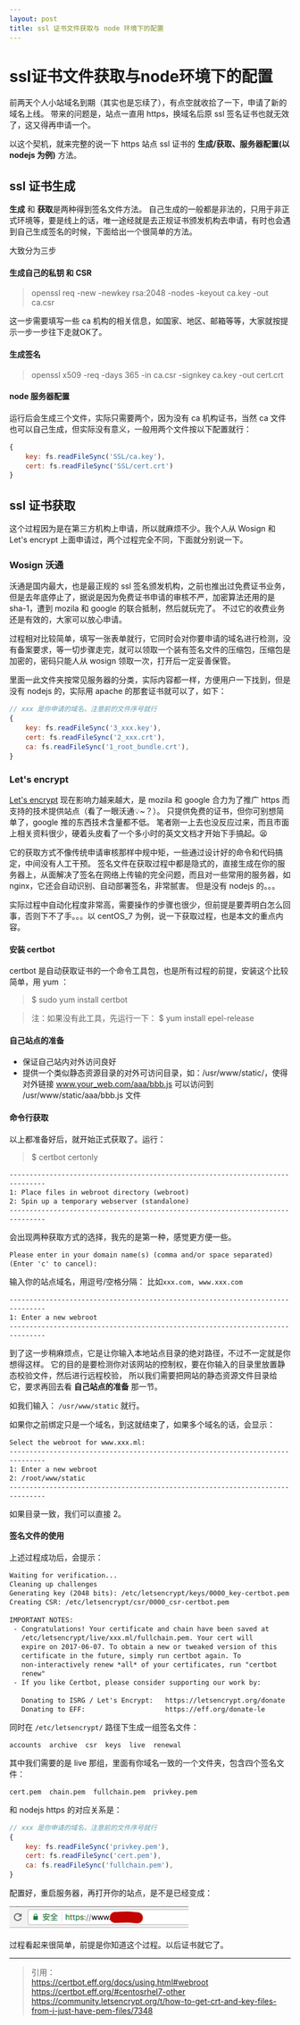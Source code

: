 ```yaml
---
layout: post
title: ssl 证书文件获取与 node 环境下的配置
---
```


# ssl证书文件获取与node环境下的配置

前两天个人小站域名到期（其实也是忘续了），有点空就收拾了一下，申请了新的域名上线。
带来的问题是，站点一直用 https，换域名后原 ssl 签名证书也就无效了，这又得再申请一个。

以这个契机，就来完整的说一下 https 站点 ssl 证书的 **生成/获取、服务器配置(以 nodejs 为例)** 方法。

## ssl 证书生成

**生成** 和 **获取**是两种得到签名文件方法。
自己生成的一般都是非法的，只用于非正式环境等，要是线上的话，唯一途经就是去正规证书颁发机构去申请，有时也会遇到自己生成签名的时候，下面给出一个很简单的方法。

大致分为三步

#### 生成自己的私钥 和 CSR

> openssl req -new -newkey rsa:2048 -nodes -keyout ca.key -out ca.csr

这一步需要填写一些 ca 机构的相关信息，如国家、地区、邮箱等等，大家就按提示一步一步往下走就OK了。

#### 生成签名

> openssl x509 -req -days 365 -in ca.csr -signkey ca.key -out cert.crt

#### node 服务器配置

运行后会生成三个文件，实际只需要两个，因为没有 ca 机构证书，当然 ca 文件也可以自己生成，但实际没有意义，一般用两个文件按以下配置就行：

~~~javascript
{
    key: fs.readFileSync('SSL/ca.key'),
    cert: fs.readFileSync('SSL/cert.crt')
}
~~~

## ssl 证书获取

这个过程因为是在第三方机构上申请，所以就麻烦不少。我个人从 Wosign 和 Let's encrypt 上面申请过，两个过程完全不同，下面就分别说一下。

### Wosign 沃通

沃通是国内最大，也是最正规的 ssl 签名颁发机构，之前也推出过免费证书业务，但是去年底停止了，据说是因为免费证书申请的审核不严，加密算法还用的是 sha-1，遭到 mozila 和 google 的联合抵制，然后就玩完了。
不过它的收费业务还是有效的，大家可以放心申请。

过程相对比较简单，填写一张表单就行，它同时会对你要申请的域名进行检测，没有备案要求，等一切步骤走完，就可以领取一个装有签名文件的压缩包，压缩包是加密的，密码只能人从 wosign 领取一次，打开后一定妥善保管。

里面一此文件夹按常见服务器的分类，实际内容都一样，方便用户一下找到，但是没有 nodejs 的，实际用 apache 的那套证书就可以了，如下：

~~~javascript
// xxx 是你申请的域名，注意前的文件序号就行
{
    key: fs.readFileSync('3_xxx.key'),          
    cert: fs.readFileSync('2_xxx.crt'),
    ca: fs.readFileSync('1_root_bundle.crt'),
}
~~~

### Let's encrypt

[Let's encrypt](https://letsencrypt.org/) 现在影响力越来越大，是 mozila 和 google 合力为了推广 https 而支持的技术提供站点（看了一眼沃通💡~？）。
只提供免费的证书，但你可别想简单了，google 推的东西技术含量都不低。
笔者刚一上去也没反应过来，而且市面上相关资料很少，硬着头皮看了一个多小时的英文文档才开始下手搞起。😫

它的获取方式不像传统申请审核那样中规中矩，一些通过设计好的命令和代码搞定，中间没有人工干预。
签名文件在获取过程中都是隐式的，直接生成在你的服务器上，从面解决了签名在网络上传输的完全问题，而且对一些常用的服务器，如 nginx，它还会自动识别、自动部署签名，非常腻害。
但是没有 nodejs 的。。。

实际过程中自动化程度非常高，需要操作的步骤也很少，但前提是要弄明白怎么回事，否则下不了手。。。以 centOS_7 为例，说一下获取过程，也是本文的重点内容。

#### 安装 certbot

certbot 是自动获取证书的一个命令工具包，也是所有过程的前提，安装这个比较简单，用 yum ：

> $ sudo yum install certbot

> 注：如果没有此工具，先运行一下：
> $ yum install epel-release

#### 自己站点的准备

* 保证自己站内对外访问良好
* 提供一个类似静态资源目录的对外可访问目录，如：/usr/www/static/，使得对外链接 www.your_web.com/aaa/bbb.js 可以访问到 /usr/www/static/aaa/bbb.js 文件

#### 命令行获取

以上都准备好后，就开始正式获取了。运行：

> $ certbot certonly

~~~shell
-------------------------------------------------------------------------------
1: Place files in webroot directory (webroot)
2: Spin up a temporary webserver (standalone)
-------------------------------------------------------------------------------
~~~

会出现两种获取方式的选择，我先的是第一种，感觉更方便一些。

~~~shell
Please enter in your domain name(s) (comma and/or space separated)  (Enter 'c' to cancel):
~~~

输入你的站点域名，用逗号/空格分隔： 比如`xxx.com, www.xxx.com`

~~~shell
-------------------------------------------------------------------------------
1: Enter a new webroot
-------------------------------------------------------------------------------
~~~

到了这一步稍麻烦点，它是让你输入本地站点目录的绝对路径，不过不一定就是你想得这样。
它的目的是要检测你对该网站的控制权，要在你输入的目录里放置静态校验文件，然后进行远程校验，
所以我们需要把网站的静态资源文件目录给它，要求再回去看 **自己站点的准备** 那一节。

如我们输入： `/usr/www/static` 就行。

如果你之前绑定只是一个域名，到这就结束了，如果多个域名的话，会显示： 

~~~shell
Select the webroot for www.xxx.ml:
-------------------------------------------------------------------------------
1: Enter a new webroot
2: /root/www/static
-------------------------------------------------------------------------------
~~~

如果目录一致，我们可以直接 2。

#### 签名文件的使用

上述过程成功后，会提示：

~~~shell
Waiting for verification...
Cleaning up challenges
Generating key (2048 bits): /etc/letsencrypt/keys/0000_key-certbot.pem
Creating CSR: /etc/letsencrypt/csr/0000_csr-certbot.pem

IMPORTANT NOTES:
 - Congratulations! Your certificate and chain have been saved at
   /etc/letsencrypt/live/xxx.ml/fullchain.pem. Your cert will
   expire on 2017-06-07. To obtain a new or tweaked version of this
   certificate in the future, simply run certbot again. To
   non-interactively renew *all* of your certificates, run "certbot
   renew"
 - If you like Certbot, please consider supporting our work by:

   Donating to ISRG / Let's Encrypt:   https://letsencrypt.org/donate
   Donating to EFF:                    https://eff.org/donate-le
~~~

同时在 `/etc/letsencrypt/` 路径下生成一组签名文件：

~~~shell
accounts  archive  csr  keys  live  renewal
~~~

其中我们需要的是 live 那组，里面有你域名一致的一个文件夹，包含四个签名文件：

~~~shell
cert.pem  chain.pem  fullchain.pem  privkey.pem
~~~

和 nodejs https 的对应关系是：

~~~javascript
// xxx 是你申请的域名，注意前的文件序号就行
{
    key: fs.readFileSync('privkey.pem'),          
    cert: fs.readFileSync('cert.pem'),
    ca: fs.readFileSync('fullchain.pem'),
}
~~~

配置好，重启服务器，再打开你的站点，是不是已经变成：

![/img/brower_https.png](/img/brower_https.png)

过程看起来很简单，前提是你知道这个过程。以后证书就它了。

---

> 引用：  
> https://certbot.eff.org/docs/using.html#webroot  
> https://certbot.eff.org/#centosrhel7-other  
> https://community.letsencrypt.org/t/how-to-get-crt-and-key-files-from-i-just-have-pem-files/7348


